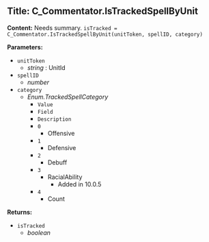 ## Title: C_Commentator.IsTrackedSpellByUnit

**Content:**
Needs summary.
`isTracked = C_Commentator.IsTrackedSpellByUnit(unitToken, spellID, category)`

**Parameters:**
- `unitToken`
  - *string* : UnitId
- `spellID`
  - *number*
- `category`
  - *Enum.TrackedSpellCategory*
    - `Value`
    - `Field`
    - `Description`
    - `0`
      - Offensive
    - `1`
      - Defensive
    - `2`
      - Debuff
    - `3`
      - RacialAbility
        - Added in 10.0.5
    - `4`
      - Count

**Returns:**
- `isTracked`
  - *boolean*
